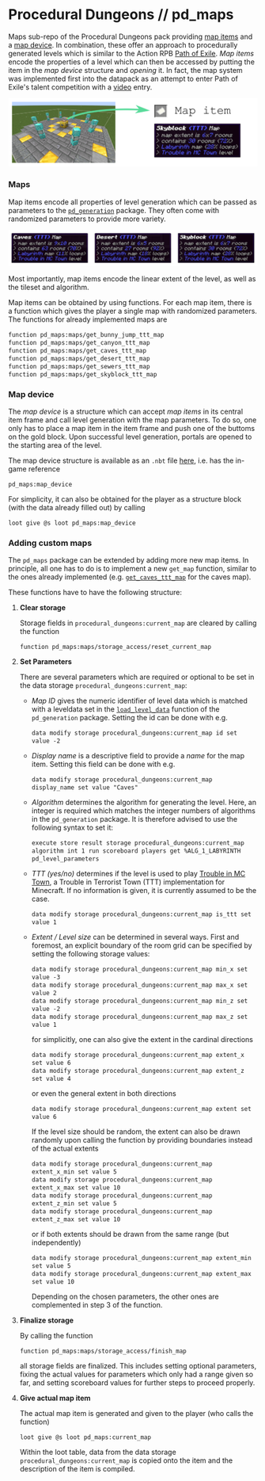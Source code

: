 # Procedural Dungeons // pd_maps

Maps sub-repo of the Procedural Dungeons pack providing [map items](#maps) and a [map device](#map-device). In combination, these offer an approach to procedurally generated levels which is similar to the Action RPB [Path of Exile](https://www.pathofexile.com/). *Map items* encode the properties of a level which can then be accessed by putting the item in the *map device* structure and *opening* it. In fact, the map system was implemented first into the datapack as an attempt to enter Path of Exile's talent competition with a [video](https://www.youtube.com/watch?v=Q7MZA2epbMU) entry.

![](../../../images/maps_overview.png)


### Maps

Map items encode all properties of level generation which can be passed as parameters to the [`pd_generation`](../pd_generation) package. They often come with randomized parameters to provide more variety.

![](../../../images/map_items.png)

Most importantly, map items encode the linear extent of the level, as well as the tileset and algorithm.

Map items can be obtained by using functions. For each map item, there is a function which gives the player a single map with randomized parameters. The functions for already implemented maps are
```mcfunction
function pd_maps:maps/get_bunny_jump_ttt_map
function pd_maps:maps/get_canyon_ttt_map
function pd_maps:maps/get_caves_ttt_map
function pd_maps:maps/get_desert_ttt_map
function pd_maps:maps/get_sewers_ttt_map
function pd_maps:maps/get_skyblock_ttt_map
```




### Map device

The *map device* is a structure which can accept *map items* in its central item frame and call level generation with the map parameters. To do so, one only has to place a map item in the item frame and push one of the buttoms on the gold block. Upon successful level generation, portals are opened to the starting area of the level.

The map device structure is available as an `.nbt` file [here](structures/map_device.nbt), i.e. has the in-game reference
```
pd_maps:map_device
```
For simplicity, it can also be obtained for the player as a structure block (with the data already filled out) by calling
```mcfunction
loot give @s loot pd_maps:map_device
```




### Adding custom maps

The `pd_maps` package can be extended by adding more new map items. In principle, all one has to do is to implement a new `get_map` function, similar to the ones already implemented (e.g. [`get_caves_ttt_map`](functions/maps/get_caves_ttt_map.mcfunction) for the caves map).

These functions have to have the following structure:

1. **Clear storage**

    Storage fields in `procedural_dungeons:current_map` are cleared by calling the function
    ```mcfunction
    function pd_maps:maps/storage_access/reset_current_map
    ```

2. **Set Parameters**

    There are several parameters which are required or optional to be set in the data storage `procedural_dungeons:current_map`:
    - *Map ID* gives the numeric identifier of level data which is matched with a leveldata set in the [`load_level_data`](../pd_generation/functions/leveldata/load_level_data.mcfunction) function of the `pd_generation` package. Setting the id can be done with e.g.
        ```mcfunction
        data modify storage procedural_dungeons:current_map id set value -2
        ```
    - *Display name* is a descriptive field to provide a *name* for the map item. Setting this field can be done with e.g.
        ```mcfunction
        data modify storage procedural_dungeons:current_map display_name set value "Caves"
        ```
    - *Algorithm* determines the algorithm for generating the level. Here, an integer is required which matches the integer numbers of algorithms in the `pd_generation` package. It is therefore advised to use the following syntax to set it:
        ```mcfunction
        execute store result storage procedural_dungeons:current_map algorithm int 1 run scoreboard players get %ALG_1_LABYRINTH pd_level_parameters
        ```
    - *TTT (yes/no)* determines if the level is used to play [Trouble in MC Town](https://github.com/janattig/Trouble-In-MC-Town), a Trouble in Terrorist Town (TTT) implementation for Minecraft. If no information is given, it is currently assumed to be the case.
        ```mcfunction
        data modify storage procedural_dungeons:current_map is_ttt set value 1
        ```
    - *Extent / Level size* can be determined in several ways. First and foremost, an explicit boundary of the room grid can be specified by setting the following storage values:
        ```mcfunction
        data modify storage procedural_dungeons:current_map min_x set value -3
        data modify storage procedural_dungeons:current_map max_x set value 2
        data modify storage procedural_dungeons:current_map min_z set value -2
        data modify storage procedural_dungeons:current_map max_z set value 1
        ```
        for simplicitly, one can also give the extent in the cardinal directions
        ```mcfunction
        data modify storage procedural_dungeons:current_map extent_x set value 6
        data modify storage procedural_dungeons:current_map extent_z set value 4
        ```
        or even the general extent in both directions
        ```mcfunction
        data modify storage procedural_dungeons:current_map extent set value 6
        ```
        If the level size should be random, the extent can also be drawn randomly upon calling the function by providing boundaries instead of the actual extents
        ```mcfunction
        data modify storage procedural_dungeons:current_map extent_x_min set value 5
        data modify storage procedural_dungeons:current_map extent_x_max set value 10
        data modify storage procedural_dungeons:current_map extent_z_min set value 5
        data modify storage procedural_dungeons:current_map extent_z_max set value 10
        ```
        or if both extents should be drawn from the same range (but independently)
        ```mcfunction
        data modify storage procedural_dungeons:current_map extent_min set value 5
        data modify storage procedural_dungeons:current_map extent_max set value 10
        ```
        Depending on the chosen parameters, the other ones are complemented in step 3 of the function.


3. **Finalize storage**

    By calling the function
    ```mcfunction
    function pd_maps:maps/storage_access/finish_map
    ```
    all storage fields are finalized. This includes setting optional parameters, fixing the actual values for parameters which only had a range given so far, and setting scoreboard values for further steps to proceed properly.

4. **Give actual map item**

    The actual map item is generated and given to the player (who calls the function)
    ```mcfunction
    loot give @s loot pd_maps:current_map
    ```
    Within the loot table, data from the data storage `procedural_dungeons:current_map` is copied onto the item and the description of the item is compiled.
